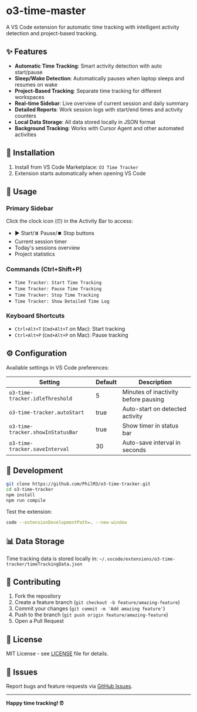 # o3-time-master

A VS Code extension for automatic time tracking with intelligent activity detection and project-based tracking.

## ✨ Features

- **Automatic Time Tracking**: Smart activity detection with auto start/pause
- **Sleep/Wake Detection**: Automatically pauses when laptop sleeps and resumes on wake
- **Project-Based Tracking**: Separate time tracking for different workspaces
- **Real-time Sidebar**: Live overview of current session and daily summary
- **Detailed Reports**: Work session logs with start/end times and activity counters
- **Local Data Storage**: All data stored locally in JSON format
- **Background Tracking**: Works with Cursor Agent and other automated activities

## 🚀 Installation

1. Install from VS Code Marketplace: `O3 Time Tracker`
2. Extension starts automatically when opening VS Code

## 📱 Usage

### Primary Sidebar
Click the clock icon (⏰) in the Activity Bar to access:
- ▶️ Start/⏸️ Pause/⏹️ Stop buttons
- Current session timer
- Today's sessions overview
- Project statistics

### Commands (Ctrl+Shift+P)
- `Time Tracker: Start Time Tracking`
- `Time Tracker: Pause Time Tracking`
- `Time Tracker: Stop Time Tracking`
- `Time Tracker: Show Detailed Time Log`

### Keyboard Shortcuts
- `Ctrl+Alt+T` (`Cmd+Alt+T` on Mac): Start tracking
- `Ctrl+Alt+P` (`Cmd+Alt+P` on Mac): Pause tracking

## ⚙️ Configuration

Available settings in VS Code preferences:

| Setting | Default | Description |
|---------|---------|-------------|
| `o3-time-tracker.idleThreshold` | 5 | Minutes of inactivity before pausing |
| `o3-time-tracker.autoStart` | true | Auto-start on detected activity |
| `o3-time-tracker.showInStatusBar` | true | Show timer in status bar |
| `o3-time-tracker.saveInterval` | 30 | Auto-save interval in seconds |

## 🔧 Development

```bash
git clone https://github.com/PhilM3/o3-time-tracker.git
cd o3-time-tracker
npm install
npm run compile
```

Test the extension:
```bash
code --extensionDevelopmentPath=. --new-window
```

## 📊 Data Storage

Time tracking data is stored locally in:
`~/.vscode/extensions/o3-time-tracker/timeTrackingData.json`

## 🤝 Contributing

1. Fork the repository
2. Create a feature branch (`git checkout -b feature/amazing-feature`)
3. Commit your changes (`git commit -m 'Add amazing feature'`)
4. Push to the branch (`git push origin feature/amazing-feature`)
5. Open a Pull Request

## 📝 License

MIT License - see [LICENSE](LICENSE) file for details.

## 🐛 Issues

Report bugs and feature requests via [GitHub Issues](https://github.com/PhilM3/o3-time-tracker/issues).

---

**Happy time tracking! ⏰** 